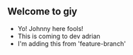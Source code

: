 ## Welcome to giy

- Yo! Johnny here fools!
- This is coming to dev adrian
- I'm adding this from 'feature-branch'